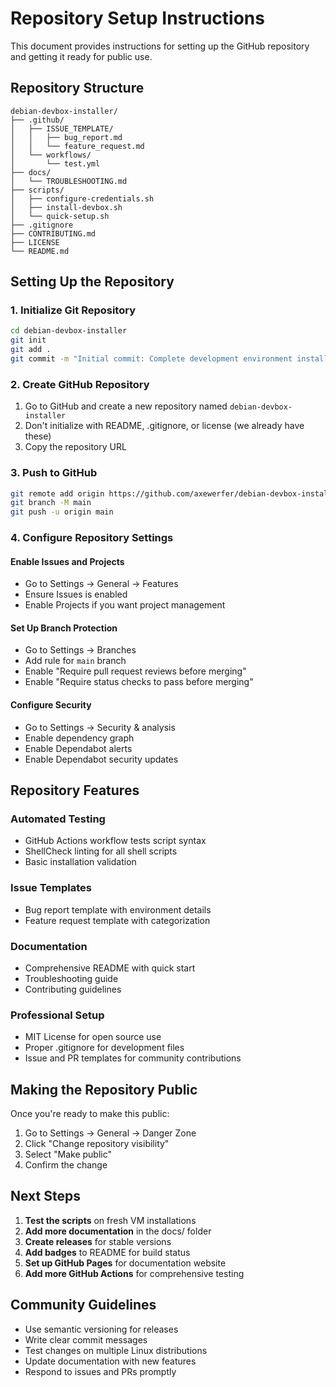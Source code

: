 # Repository Setup Instructions

This document provides instructions for setting up the GitHub repository and getting it ready for public use.

## Repository Structure

```
debian-devbox-installer/
├── .github/
│   ├── ISSUE_TEMPLATE/
│   │   ├── bug_report.md
│   │   └── feature_request.md
│   └── workflows/
│       └── test.yml
├── docs/
│   └── TROUBLESHOOTING.md
├── scripts/
│   ├── configure-credentials.sh
│   ├── install-devbox.sh
│   └── quick-setup.sh
├── .gitignore
├── CONTRIBUTING.md
├── LICENSE
└── README.md
```

## Setting Up the Repository

### 1. Initialize Git Repository

```bash
cd debian-devbox-installer
git init
git add .
git commit -m "Initial commit: Complete development environment installer"
```

### 2. Create GitHub Repository

1. Go to GitHub and create a new repository named `debian-devbox-installer`
2. Don't initialize with README, .gitignore, or license (we already have these)
3. Copy the repository URL

### 3. Push to GitHub

```bash
git remote add origin https://github.com/axewerfer/debian-devbox-installer.git
git branch -M main
git push -u origin main
```

### 4. Configure Repository Settings

#### Enable Issues and Projects
- Go to Settings → General → Features
- Ensure Issues is enabled
- Enable Projects if you want project management

#### Set Up Branch Protection
- Go to Settings → Branches
- Add rule for `main` branch
- Enable "Require pull request reviews before merging"
- Enable "Require status checks to pass before merging"

#### Configure Security
- Go to Settings → Security & analysis
- Enable dependency graph
- Enable Dependabot alerts
- Enable Dependabot security updates

## Repository Features

### Automated Testing
- GitHub Actions workflow tests script syntax
- ShellCheck linting for all shell scripts
- Basic installation validation

### Issue Templates
- Bug report template with environment details
- Feature request template with categorization

### Documentation
- Comprehensive README with quick start
- Troubleshooting guide
- Contributing guidelines

### Professional Setup
- MIT License for open source use
- Proper .gitignore for development files
- Issue and PR templates for community contributions

## Making the Repository Public

Once you're ready to make this public:

1. Go to Settings → General → Danger Zone
2. Click "Change repository visibility"
3. Select "Make public"
4. Confirm the change

## Next Steps

1. **Test the scripts** on fresh VM installations
2. **Add more documentation** in the docs/ folder
3. **Create releases** for stable versions
4. **Add badges** to README for build status
5. **Set up GitHub Pages** for documentation website
6. **Add more GitHub Actions** for comprehensive testing

## Community Guidelines

- Use semantic versioning for releases
- Write clear commit messages
- Test changes on multiple Linux distributions
- Update documentation with new features
- Respond to issues and PRs promptly
